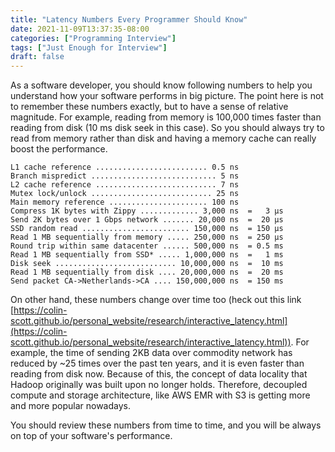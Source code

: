 ```yaml
---
title: "Latency Numbers Every Programmer Should Know"
date: 2021-11-09T13:37:35-08:00
categories: ["Programming Interview"]
tags: ["Just Enough for Interview"]
draft: false
---
```


As a software developer, you should know following numbers to help you understand how your software performs in big picture. The point here is not to remember these numbers exactly, but to have a sense of relative magnitude. For example, reading from memory is 100,000 times faster than reading from disk (10 ms disk seek in this case). So you should always try to read from memory rather than disk and having a memory cache can really boost the performance.


```
L1 cache reference ......................... 0.5 ns
Branch mispredict ............................ 5 ns
L2 cache reference ........................... 7 ns
Mutex lock/unlock ........................... 25 ns
Main memory reference ...................... 100 ns
Compress 1K bytes with Zippy ............. 3,000 ns  =   3 µs
Send 2K bytes over 1 Gbps network ....... 20,000 ns  =  20 µs
SSD random read ........................ 150,000 ns  = 150 µs
Read 1 MB sequentially from memory ..... 250,000 ns  = 250 µs
Round trip within same datacenter ...... 500,000 ns  = 0.5 ms
Read 1 MB sequentially from SSD* ..... 1,000,000 ns  =   1 ms
Disk seek ........................... 10,000,000 ns  =  10 ms
Read 1 MB sequentially from disk .... 20,000,000 ns  =  20 ms
Send packet CA->Netherlands->CA .... 150,000,000 ns  = 150 ms
```

On other hand, these numbers change over time too (heck out this link [https://colin-scott.github.io/personal_website/research/interactive_latency.html](https://colin-scott.github.io/personal_website/research/interactive_latency.html)). For example, the time of sending 2KB data over commodity network has reduced by ~25 times over the past ten years, and it is even faster than reading from disk now. Because of this, the concept of data locality that Hadoop originally was built upon no longer holds. Therefore, decoupled compute and storage architecture, like AWS EMR with S3 is getting more and more popular nowadays.

You should review these numbers from time to time, and you will be always on top of your software's performance.
